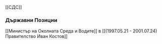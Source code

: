 [[СДС]]

### Държавни Позиции
[[Министър на Околната Среда и Водите]] в [[(1997.05.21 - 2001.07.24) Правителство Иван Костов]]